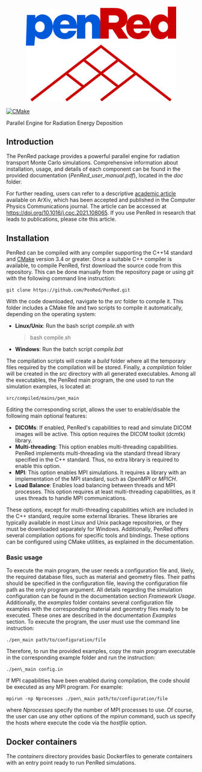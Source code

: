 
<p align="center">
  <a href="https://github.com/PenRed/PenRed">
    <img src="logo/PenRed_color.png" width="400" alt="PenRed logo">
  </a>
</p>

[![CMake](https://github.com/PenRed/PenRed/actions/workflows/cmake.yml/badge.svg)](https://github.com/PenRed/PenRed/actions/workflows/cmake.yml) 

Parallel Engine for Radiation Energy Deposition


## Introduction

The PenRed package provides a powerful parallel engine for radiation transport Monte Carlo simulations. Comprehensive information about installation, usage, and details of each component can be found in the provided documentation (*PenRed_user_manual.pdf*), located in the *doc* folder.

For further reading, users can refer to a descriptive [academic article](https://arxiv.org/abs/2003.00796) available on ArXiv, which has been accepted and published in the Computer Physics Communications journal. The article can be accessed at https://doi.org/10.1016/j.cpc.2021.108065. If you use PenRed in research that leads to publications, please cite this article.


## Installation

PenRed can be compiled with any compiler supporting the C++14 standard and [CMake](https://cmake.org/download/) version 3.4 or greater. Once a suitable C++ compiler is available, to compile PenRed, first download the source code from this repository. This can be done manually from the repository page or using *git* with the following command line instruction:

```
git clone https://github.com/PenRed/PenRed.git
```

With the code downloaded, navigate to the *src* folder to compile it. This folder includes a CMake file and two scripts to compile it automatically, depending on the operating system:

  + **Linux/Unix**: Run the bash script *compile.sh* with

    > bash compile.sh

  + **Windows**: Run the batch script *compile.bat*

The compilation scripts will create a *build* folder where all the temporary files required by the compilation will be stored. Finally, a *compilation* folder will be created in the *src* directory with all generated executables. Among all the executables, the PenRed main program, the one used to run the simulation examples, is located at:

```
src/compiled/mains/pen_main
```

Editing the corresponding script, allows the user to enable/disable the following main optional features:

  + **DICOMs**: If enabled, PenRed's capabilities to read and simulate DICOM images will be active. This option requires the DICOM toolkit (dcmtk) library.
  + **Multi-threading**: This option enables multi-threading capabilities. PenRed implements multi-threading via the standard thread library specified in the C++ standard. Thus, no extra library is required to enable this option.
  + **MPI**: This option enables MPI simulations. It requires a library with an implementation of the MPI standard, such as *OpenMPI* or *MPICH*.
  + **Load Balance**: Enables load balancing between threads and MPI processes. This option requires at least multi-threading capabilities, as it uses threads to handle MPI communications.

These options, except for multi-threading capabilities which are included in the C++ standard, require some external libraries. These libraries are typically available in most Linux and Unix package repositories, or they must be downloaded separately for Windows. Additionally, PenRed offers several compilation options for specific tools and bindings. These options can be configured using CMake utilities, as explained in the documentation.

### Basic usage

To execute the main program, the user needs a configuration file and, likely, the required database files, such as material and geometry files. Their paths should be specified in the configuration file, leaving the configuration file path as the only program argument. All details regarding the simulation configuration can be found in the documentation section *Framework Usage*. Additionally, the *examples* folder contains several configuration file examples with the corresponding material and geometry files ready to be executed. These ones are described in the documentation *Examples* section. To execute the program, the user must use the command line instruction:

```
./pen_main path/to/configuration/file
```

Therefore, to run the provided examples, copy the main program executable in the corresponding example folder and run the instruction:

```
./pen\_main config.in
```

If MPI capabilities have been enabled during compilation, the code should be executed as any MPI program. For example:

```
mpirun -np Nprocesses ./pen\_main path/to/configuration/file
```

where *Nprocesses* specify the number of MPI processes to use. Of course, the user can use any other options of the *mpirun* command, such us specify the hosts where execute the code via the *hostfile* option.

## Docker containers

The *containers* directory provides basic Dockerfiles to generate containers with an entry point ready to run PenRed simulations.
